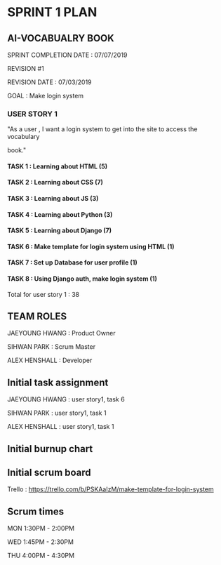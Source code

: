 # SPRINT 1 PLAN

## AI-VOCABUALRY BOOK

SPRINT COMPLETION DATE : 07/07/2019

REVISION #1

REVISION DATE : 07/03/2019



GOAL : Make login system



### USER STORY 1

"As a user , I want a login system to get into the site to access the vocabulary

book."

#### TASK 1 : Learning about HTML (5)

#### TASK 2 : Learning about CSS (7)

#### TASK 3 : Learning about JS (3)

#### TASK 4 : Learning about Python (3)

#### TASK 5 : Learning about Django (7)

#### TASK 6 : Make template for login system using HTML (1)

#### TASK 7 : Set up Database for user profile (1)

#### TASK 8 : Using Django auth, make login system (1)



Total for user story 1 : 38



## TEAM ROLES

JAEYOUNG HWANG : Product Owner

SIHWAN PARK : Scrum Master

ALEX HENSHALL : Developer



## Initial task assignment

JAEYOUNG HWANG : user story1, task 6

SIHWAN PARK : user story1, task 1

ALEX HENSHALL : user story1, task 1



## Initial burnup chart



## Initial scrum board

Trello : https://trello.com/b/PSKAaIzM/make-template-for-login-system


## Scrum times

MON 1:30PM - 2:00PM

WED 1:45PM - 2:30PM

THU 4:00PM - 4:30PM

